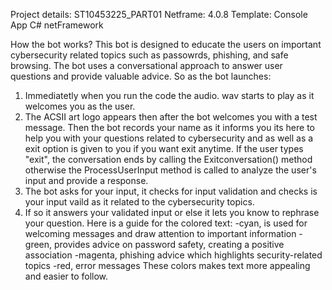 Project details:
ST10453225_PART01
Netframe: 4.0.8
Template: Console App C# netFramework


How the bot works?
This bot is designed to educate the users on important cybersecurity related topics such as passowrds, phishing, and safe browsing.
The bot uses a conversational approach to answer user questions and provide valuable advice. So as the bot launches:

1) Immediatetly when you run the code the audio. wav starts to play as it welcomes you as the user.
2) The ACSII art logo appears then after the bot welcomes you with a test message. Then the bot records your name as it informs you its here to help you with your questions related to cybersecurity and as well as a exit option is given to you if you want 
exit anytime. If the user types "exit", the conversation ends by calling the Exitconversation() method otherwise the ProcessUserInput method is called to analyze the user's input and provide a response.
3) The bot asks for your input, it checks for input validation and checks is your input vaild as it related to the cybersecurity topics.
4) If so it answers your validated input or else it lets you know to rephrase your question. Here is a guide for the colored text:
-cyan, is used for welcoming messages and draw attention to important information
-green, provides advice on password safety, creating a positive association
-magenta, phishing advice which highlights security-related topics
-red, error messages
These colors makes text more appealing and easier to follow.
